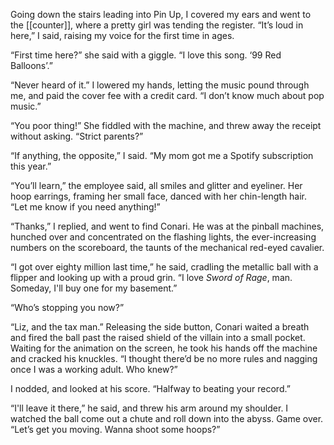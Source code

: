 Going down the stairs leading into Pin Up, I covered my ears and went to the [[counter]], where a pretty girl was tending the register. “It’s loud in here,” I said, raising my voice for the first time in ages.

“First time here?” she said with a giggle. “I love this song. ‘99 Red Balloons’.”

“Never heard of it.” I lowered my hands, letting the music pound through me, and paid the cover fee with a credit card. “I don’t know much about pop music.”

“You poor thing!” She fiddled with the machine, and threw away the receipt without asking. “Strict parents?”

“If anything, the opposite,” I said. “My mom got me a Spotify subscription this year.”

“You’ll learn,” the employee said, all smiles and glitter and eyeliner. Her hoop earrings, framing her small face, danced with her chin-length hair. “Let me know if you need anything!”

“Thanks,” I replied, and went to find Conari. He was at the pinball machines, hunched over and concentrated on the flashing lights, the ever-increasing numbers on the scoreboard, the taunts of the mechanical red-eyed cavalier.

“I got over eighty million last time,” he said, cradling the metallic ball with a flipper and looking up with a proud grin. “I love *Sword of Rage*, man. Someday, I'll buy one for my basement.”

“Who’s stopping you now?”

“Liz, and the tax man.” Releasing the side button, Conari waited a breath and fired the ball past the raised shield of the villain into a small pocket. Waiting for the animation on the screen, he took his hands off the machine and cracked his knuckles. “I thought there’d be no more rules and nagging once I was a working adult. Who knew?”

I nodded, and looked at his score. “Halfway to beating your record.”

“I'll leave it there,” he said, and threw his arm around my shoulder. I watched the ball come out a chute and roll down into the abyss. Game over. “Let’s get you moving. Wanna shoot some hoops?”



